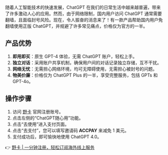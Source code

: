 随着人工智能技术的快速发展，ChatGPT 在我们的日常生活中越来越普遍，带来了许多激动人心的应用。然而，由于网络限制，国内用户访问 ChatGPT 通常需要翻墙，且面临封号风险。现在，令人振奋的消息来了！有一款产品帮助国内用户免翻墙使用正版 ChatGPT，并规避了许多常见痛点，价格仅为官方的一半。

## 产品优势

1. **即用即买**：原生 GPT-4 体验，无需 ChatGPT 账户，轻松上手。
2. **独立对话**：采用账户共享机制，确保用户间的对话记录独立存储，互不干扰。
3. **网络无忧**：无需担心网络环境，均可无障碍使用，无需担心被封号的问题。
4. **物美价廉**：价格仅为 ChatGPT Plus 的一半，享受完整服务，包括 GPTs 和 GPT-4o。

## 操作步骤

1. 访问 [野卡](https://bit.ly/bewildcard) 官网注册账号。
2. 点击左侧的“ChatGPT随心用”功能。
3. 点击“去使用”进入支付页面。
4. 点击“去支付”，您可以填写邀请码 **ACCPAY** 来减免 1 美元。
5. 支付成功后，即可愉快地使用 ChatGPT 4.0。

👉 [野卡 | 一分钟注册，轻松订阅海外线上服务](https://bit.ly/bewildcard)
